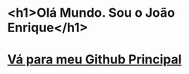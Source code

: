 
<!-- /texto -->
<h1 translate="no"><<!-- -->h1>Olá Mundo. Sou o João Enrique<<!-- -->/h1>

<h1 translate="no"><a href="https://github.com/JoaoEnrique">Vá para meu Github Principal</a></h1>
